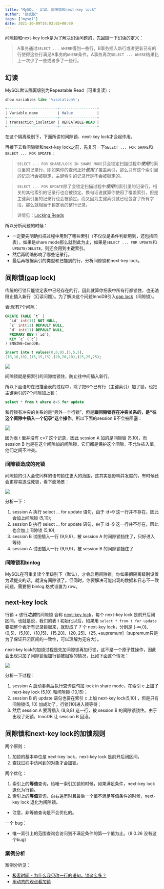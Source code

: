 ```yaml
---
title: "MySQL - 幻读、间隙锁和next-key lock"
author: "颇忒脱"
tags: ["mysql"]
date: 2021-10-09T16:03:02+08:00
---
```


<!--more-->

间隙锁和next-key lock是为了解决幻读问题的，先回顾一下幻读的定义：

> A事务通过`SELECT ... WHERE`得到一些行，B事务插入新行或者更新已有的行使得这些行满足A事务的`WHERE`条件，A事务再次`SELECT ... WHERE`结果比上一次少了一些或者多了一些行。

## 幻读

MySQL默认隔离级别为Repeatable Read（可重复读）：

```sql
show variables like '%isolation%';

+-----------------------+-----------------+
| Variable_name         | Value           |
+-----------------------+-----------------+
| transaction_isolation | REPEATABLE-READ |
+-----------------------+-----------------+
```

在这个隔离级别下，下面所讲的间隙锁、next-key lock才会起作用。

再接下去看间隙锁和next-key lock之前，先复习一下`SELECT ... FOR SHARE`和`SELECT ... FOR UPDATE`：

> `SELECT ... FOR SHARE/LOCK IN SHARE MODE`只会锁定扫描过程中***使用***的索引里的记录行，即如果你的查询正好***使用***了覆盖索引，那么只有这个索引里的记录行会被锁定，主键索引的记录行是不会被锁定的。

> `SELECT ... FOR UPDATE`除了会锁定扫描过程中***使用***的索引里的记录行，相关的其他索引的记录行也会被锁定。换句话说就算你使用了覆盖索引，但是主键索引里的记录行也会被锁定。而又因为主键索引就已经包含了所有字段，那么就相当于锁定表的整行记录。
>
> 详情见：[Locking Reads][3]

所以分析问题的时候：

* 一定要先明确扫描过程中用到了哪些索引（不仅仅是条件判断用到，还包括回表），如果是share mode那么就到此为止，如果是`SELECT ... FOR UPDATE`和`UPDATE/DELETE`，则还会用到主键索引。
* 然后再明确影响了哪些记录行。
* 最后再根据索引的类型和扫描到的行，分析间隙锁和next-key lock。

## 间隙锁(gap lock)

传统的行锁只能锁定表中已经存在的行，因此就算你把表中所有行都锁住，也无法阻止插入新行（幻读问题）。为了解决这个问题InnoDB引入[gap lock][1]（间隙锁）。

表t就有7个间隙：

```sql
CREATE TABLE `t` (
  `id` int(11) NOT NULL,
  `c` int(11) DEFAULT NULL,
  `d` int(11) DEFAULT NULL,
  PRIMARY KEY (`id`),
  KEY `c` (`c`)
) ENGINE=InnoDB;

insert into t values(0,0,0),(5,5,5),
(10,10,10),(15,15,15),(20,20,20),(25,25,25);
```

![](gap.webp)

间隙锁就是把索引的间隙给锁住，防止往中间插入新行。

所以下面语句在扫描全表的过程中，除了把6个已有行（主键索引）加了锁，也把主键索引的7个间隙加上锁：

```sql
select * from t where d=5 for update
```

和行锁有冲突的关系的是“另外一个行锁”，但是**跟间隙锁存在冲突关系的，是“往这个间隙中插入一个记录”这个操作**。所以下面的session B不会被阻塞：

![](gap-2.webp)

因为表 t 里并没有 c=7 这个记录，因此 session A 加的是间隙锁 (5,10)，而 session B 也是在这个间隙加的间隙锁，它们都是保护这个间隙，不允许插入值，他们之间不冲突。

### 间隙锁造成的死锁

间隙锁的引入会使同样的语句锁住更大的范围，这其实是影响并发度的，有时候还会更容易造成死锁，看下面场景：

![](dead-lock.webp)

分析一下：

1. session A 执行 select … for update 语句，由于 id=9 这一行并不存在，因此会加上间隙锁 (5,10);
2. session B 执行 select … for update 语句，由于 id=9 这一行并不存在，因此也会加上间隙锁 (5,10);
3. session B 试图插入一行 (9,9,9)，被 session A 的间隙锁挡住了，只好进入等待
4. session A 试图插入一行 (9,9,9)，被 session B 的间隙锁挡住了

### 间隙锁和binlog

MySQL在可重复读个里级别下（默认），才会启用间隙锁。你如果把隔离级别设置为读提交的话，就没有间隙锁了。但同时，你要解决可能出现的数据和日志不一致问题，需要把 binlog 格式设置为 row。

## next-key lock

行锁 + 该行***之前***的间隙锁 合称 [next-key lock][2]，每个 next-key lock 是前开后闭区间。也就是说，我们的表 t 初始化以后，如果用 `select * from t for update` 要把整个表所有记录锁起来，就形成了 7 个 next-key lock，分别是 (-∞,0]、(0,5]、(5,10]、(10,15]、(15,20]、(20, 25]、(25, +supremum]（supremum只是为了保证开闭区间的一致性，可以理解为无穷大）。

next-key lock的加锁过程是先加间隙锁再加行锁，这不是一个原子性操作，因此会出现只加了间隙锁但加行锁被阻塞的情况，比如下面这个情况：

![](next-key-lock-half.webp)

分析一下过程：

1. session A 启动事务后执行查询语句加 lock in share mode，在索引 c 上加了 next-key lock (5,10] 和间隙锁 (10,15)；
2. session B 的 update 语句也要在索引 c 上加 next-key lock(5,10] ，但是只有间隙锁(5, 10) 加成功了，行锁[10]进入锁等待；
3. 然后 session A 要再插入 (8,8,8) 这一行，被 session B 的间隙锁锁住。由于出现了死锁，InnoDB 让 session B 回滚。

## 间隙锁和next-key lock的加锁规则

两个原则：

1. 加锁的基本单位是 next-key lock，next-key lock 是前开后闭区间。
2. 查找过程中访问到的对象才会加锁。

两个优化：

1. 索引上的**等值**查询，给唯一索引加锁的时候，如果满足条件，next-key lock 退化为行锁。
2. 索引上的**等值**查询，向右遍历时且最后一个值不满足等值条件的时候，next-key lock 退化为间隙锁。
* 注意，非等值查询是不会优化的。

一个 bug：

* 唯一索引上的范围查询会访问到不满足条件的第一个值为止。（8.0.26 没有这个bug）

### 案例分析

案例分析见：

*  [极客时间 - 为什么我只改一行的语句，锁这么多？][4]
* [用动态的观点看加锁][5]

[1]: https://dev.mysql.com/doc/refman/8.0/en/glossary.html#glos_gap_lock
[2]: https://dev.mysql.com/doc/refman/8.0/en/glossary.html#glos_next_key_lock
[3]: https://dev.mysql.com/doc/refman/8.0/en/innodb-locking-reads.html
[4]: https://time.geekbang.org/column/article/75659
[5]: https://time.geekbang.org/column/article/78427

